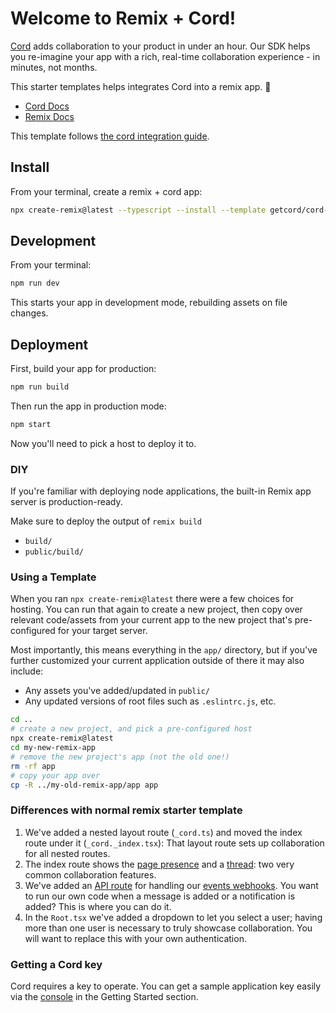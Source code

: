 # Welcome to Remix + Cord!

[Cord](https://www.cord.com) adds collaboration to your product in under an hour. Our SDK helps you re-imagine your app with a rich, real-time collaboration experience - in minutes, not months.

This starter templates helps integrates Cord into a remix app. 💽
- [Cord Docs](https://docs.cord.com)
- [Remix Docs](https://remix.run/docs)

This template follows [the cord integration guide](https://docs.cord.com/get-started/integration-guide).

## Install
From your terminal, create a remix + cord app:
```sh
npx create-remix@latest --typescript --install --template getcord/cord-remix
```
## Development

From your terminal:

```sh
npm run dev
```

This starts your app in development mode, rebuilding assets on file changes.

## Deployment

First, build your app for production:

```sh
npm run build
```

Then run the app in production mode:

```sh
npm start
```

Now you'll need to pick a host to deploy it to.

### DIY

If you're familiar with deploying node applications, the built-in Remix app server is production-ready.

Make sure to deploy the output of `remix build`

- `build/`
- `public/build/`

### Using a Template

When you ran `npx create-remix@latest` there were a few choices for hosting. You can run that again to create a new project, then copy over relevant code/assets from your current app to the new project that's pre-configured for your target server.

Most importantly, this means everything in the `app/` directory, but if you've further customized your current application outside of there it may also include:

- Any assets you've added/updated in `public/`
- Any updated versions of root files such as `.eslintrc.js`, etc.

```sh
cd ..
# create a new project, and pick a pre-configured host
npx create-remix@latest
cd my-new-remix-app
# remove the new project's app (not the old one!)
rm -rf app
# copy your app over
cp -R ../my-old-remix-app/app app
```


### Differences with normal remix starter template

1. We've added a nested layout route (`_cord.ts`) and moved the index route under it (`_cord._index.tsx`): That layout route sets up collaboration for all nested routes.
2. The index route shows the [page presence](https://docs.cord.com/components/cord-page-presence) and a [thread](https://docs.cord.com/components/cord-thread): two very common collaboration features.
3. We've added an [API route](https://remix.run/docs/en/1.19.3/guides/api-routes#api-routes) for handling our [events webhooks](https://docs.cord.com/reference/events-webhook). You want to run our own code when a message is added or a notification is added? This is where you can do it.
4. In the `Root.tsx` we've added a dropdown to let you select a user; having more than one user is necessary to truly showcase collaboration. You will want to replace this with your own authentication.

### Getting a Cord key
Cord requires a key to operate.
You can get a sample application key easily via the [console](https://console.cord.com) in the Getting Started section.
